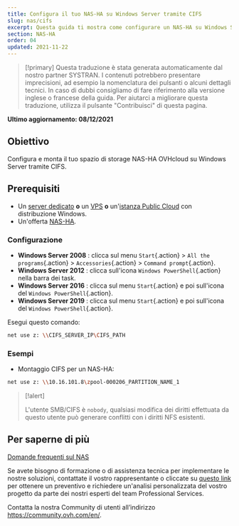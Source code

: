 ```yaml
---
title: Configura il tuo NAS-HA su Windows Server tramite CIFS
slug: nas/cifs
excerpt: Questa guida ti mostra come configurare un NAS-HA su Windows Server tramite CIFS.
section: NAS-HA
order: 04
updated: 2021-11-22
---
```


> [!primary]
> Questa traduzione è stata generata automaticamente dal nostro partner SYSTRAN. I contenuti potrebbero presentare imprecisioni, ad esempio la nomenclatura dei pulsanti o alcuni dettagli tecnici. In caso di dubbi consigliamo di fare riferimento alla versione inglese o francese della guida. Per aiutarci a migliorare questa traduzione, utilizza il pulsante "Contribuisci" di questa pagina.
>

**Ultimo aggiornamento: 08/12/2021**

## Obiettivo

Configura e monta il tuo spazio di storage NAS-HA OVHcloud su Windows Server tramite CIFS.

## Prerequisiti

- Un [server dedicato](https://www.ovhcloud.com/it/bare-metal/) **o** un [VPS](https://www.ovhcloud.com/it/vps/) **o** un'[istanza Public Cloud](https://www.ovhcloud.com/it/public-cloud/) con distribuzione Windows.
- Un'offerta [NAS-HA](https://www.ovh.it/nas/).

### Configurazione

- **Windows Server 2008** : clicca sul menu `Start`{.action} > `All the programs`{.action} > `Accessories`{.action} > `Command prompt`{.action}.
- **Windows Server 2012** : clicca sull'icona `Windows PowerShell`{.action} nella barra dei task.
- **Windows Server 2016** : clicca sul menu `Start`{.action} e poi sull'icona del `Windows PowerShell`{.action}.
- **Windows Server 2019** : clicca sul menu `Start`{.action} e poi sull'icona del `Windows PowerShell`{.action}.

Esegui questo comando:

```bash
net use z: \\CIFS_SERVER_IP\CIFS_PATH
```

### Esempi

- Montaggio CIFS per un NAS-HA:

```bash
net use z: \\10.16.101.8\zpool-000206_PARTITION_NAME_1
```

> [!alert]
>
> L'utente SMB/CIFS è `nobody`, qualsiasi modifica dei diritti effettuata da questo utente può generare conflitti con i diritti NFS esistenti.
> 

## Per saperne di più

[Domande frequenti sul NAS](https://docs.ovh.com/it/storage/file-storage/nas/faq/)

Se avete bisogno di formazione o di assistenza tecnica per implementare le nostre soluzioni, contattate il vostro rappresentante o cliccate su [questo link](https://www.ovhcloud.com/it/professional-services/) per ottenere un preventivo e richiedere un'analisi personalizzata del vostro progetto da parte dei nostri esperti del team Professional Services.

Contatta la nostra Community di utenti all’indirizzo <https://community.ovh.com/en/>.